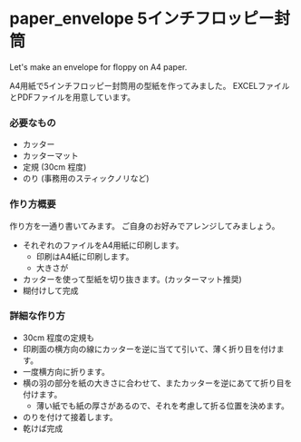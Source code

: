 # paper_envelope 5インチフロッピー封筒
Let's make an envelope for floppy on A4 paper.

A4用紙で5インチフロッピー封筒用の型紙を作ってみました。
EXCELファイルとPDFファイルを用意しています。

### 必要なもの
- カッター
- カッターマット
- 定規 (30cm 程度)
- のり (事務用のスティックノリなど)

### 作り方概要
作り方を一通り書いてみます。
ご自身のお好みでアレンジしてみましょう。

- それぞれのファイルをA4用紙に印刷します。
  - 印刷はA4紙に印刷します。
  - 大きさが
- カッターを使って型紙を切り抜きます。(カッターマット推奨)
- 糊付けして完成

### 詳細な作り方
- 30cm 程度の定規も
- 印刷面の横方向の線にカッターを逆に当てて引いて、薄く折り目を付けます。
- 一度横方向に折ります。
- 横の羽の部分を紙の大きさに合わせて、またカッターを逆にあてて折り目を付けます。
  - 薄い紙でも紙の厚さがあるので、それを考慮して折る位置を決めます。
- のりを付けて接着します。
- 乾けば完成


